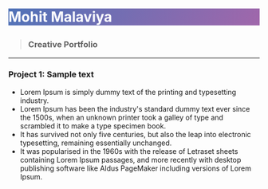 # <p style="color:white;background-image:linear-gradient(120deg,#5073B8,#A067AB)"> Mohit Malaviya 
> ### Creative Portfolio
***
### Project 1: Sample text

- Lorem Ipsum is simply dummy text of the printing and typesetting industry.
- Lorem Ipsum has been the industry's standard dummy text ever since the 1500s, when an unknown printer took a galley of type and scrambled it to make a type specimen book.
- It has survived not only five centuries, but also the leap into electronic typesetting, remaining essentially unchanged. 
- It was popularised in the 1960s with the release of Letraset sheets containing Lorem Ipsum passages, and more recently with desktop publishing software like Aldus PageMaker including versions of Lorem Ipsum.
</p>
